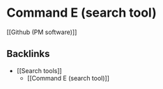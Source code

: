 # Command E (search tool)
[[Github (PM software)]]

## Backlinks
* [[Search tools]]
	* [[Command E (search tool)]]

<!-- {BearID:F204CDDD-CE11-4E11-AAAB-948F92F5E573-91685-000003B46E6F3E3A} -->

